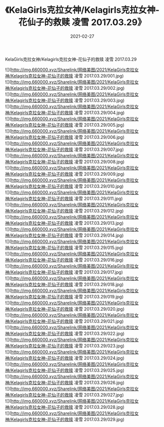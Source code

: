 ﻿---
layout: post
title:  《KelaGirls克拉女神/Kelagirls克拉女神-花仙子的救赎 凌雪 2017.03.29》
date:   2021-02-27
img: http://img.660000.xyz/Sharelink/网络美图/2021/KelaGirls克拉女神/Kelagirls克拉女神-花仙子的救赎 凌雪 2017.03.29/000.jpg
categories: [美女, 清纯, 唯美]
---

KelaGirls克拉女神/Kelagirls克拉女神-花仙子的救赎 凌雪 2017.03.29

 ![](http://img.660000.xyz/Sharelink/网络美图/2021/KelaGirls克拉女神/Kelagirls克拉女神-花仙子的救赎 凌雪 2017.03.29/001.jpg) <br>![](http://img.660000.xyz/Sharelink/网络美图/2021/KelaGirls克拉女神/Kelagirls克拉女神-花仙子的救赎 凌雪 2017.03.29/002.jpg) <br>![](http://img.660000.xyz/Sharelink/网络美图/2021/KelaGirls克拉女神/Kelagirls克拉女神-花仙子的救赎 凌雪 2017.03.29/003.jpg) <br>![](http://img.660000.xyz/Sharelink/网络美图/2021/KelaGirls克拉女神/Kelagirls克拉女神-花仙子的救赎 凌雪 2017.03.29/004.jpg) <br>![](http://img.660000.xyz/Sharelink/网络美图/2021/KelaGirls克拉女神/Kelagirls克拉女神-花仙子的救赎 凌雪 2017.03.29/005.jpg) <br>![](http://img.660000.xyz/Sharelink/网络美图/2021/KelaGirls克拉女神/Kelagirls克拉女神-花仙子的救赎 凌雪 2017.03.29/006.jpg) <br>![](http://img.660000.xyz/Sharelink/网络美图/2021/KelaGirls克拉女神/Kelagirls克拉女神-花仙子的救赎 凌雪 2017.03.29/007.jpg) <br>![](http://img.660000.xyz/Sharelink/网络美图/2021/KelaGirls克拉女神/Kelagirls克拉女神-花仙子的救赎 凌雪 2017.03.29/008.jpg) <br>![](http://img.660000.xyz/Sharelink/网络美图/2021/KelaGirls克拉女神/Kelagirls克拉女神-花仙子的救赎 凌雪 2017.03.29/009.jpg) <br>![](http://img.660000.xyz/Sharelink/网络美图/2021/KelaGirls克拉女神/Kelagirls克拉女神-花仙子的救赎 凌雪 2017.03.29/010.jpg) <br>![](http://img.660000.xyz/Sharelink/网络美图/2021/KelaGirls克拉女神/Kelagirls克拉女神-花仙子的救赎 凌雪 2017.03.29/011.jpg) <br>![](http://img.660000.xyz/Sharelink/网络美图/2021/KelaGirls克拉女神/Kelagirls克拉女神-花仙子的救赎 凌雪 2017.03.29/012.jpg) <br>![](http://img.660000.xyz/Sharelink/网络美图/2021/KelaGirls克拉女神/Kelagirls克拉女神-花仙子的救赎 凌雪 2017.03.29/013.jpg) <br>![](http://img.660000.xyz/Sharelink/网络美图/2021/KelaGirls克拉女神/Kelagirls克拉女神-花仙子的救赎 凌雪 2017.03.29/014.jpg) <br>![](http://img.660000.xyz/Sharelink/网络美图/2021/KelaGirls克拉女神/Kelagirls克拉女神-花仙子的救赎 凌雪 2017.03.29/015.jpg) <br>![](http://img.660000.xyz/Sharelink/网络美图/2021/KelaGirls克拉女神/Kelagirls克拉女神-花仙子的救赎 凌雪 2017.03.29/016.jpg) <br>![](http://img.660000.xyz/Sharelink/网络美图/2021/KelaGirls克拉女神/Kelagirls克拉女神-花仙子的救赎 凌雪 2017.03.29/017.jpg) <br>![](http://img.660000.xyz/Sharelink/网络美图/2021/KelaGirls克拉女神/Kelagirls克拉女神-花仙子的救赎 凌雪 2017.03.29/018.jpg) <br>![](http://img.660000.xyz/Sharelink/网络美图/2021/KelaGirls克拉女神/Kelagirls克拉女神-花仙子的救赎 凌雪 2017.03.29/019.jpg) <br>![](http://img.660000.xyz/Sharelink/网络美图/2021/KelaGirls克拉女神/Kelagirls克拉女神-花仙子的救赎 凌雪 2017.03.29/020.jpg) <br>![](http://img.660000.xyz/Sharelink/网络美图/2021/KelaGirls克拉女神/Kelagirls克拉女神-花仙子的救赎 凌雪 2017.03.29/021.jpg) <br>![](http://img.660000.xyz/Sharelink/网络美图/2021/KelaGirls克拉女神/Kelagirls克拉女神-花仙子的救赎 凌雪 2017.03.29/022.jpg) <br>![](http://img.660000.xyz/Sharelink/网络美图/2021/KelaGirls克拉女神/Kelagirls克拉女神-花仙子的救赎 凌雪 2017.03.29/023.jpg) <br>![](http://img.660000.xyz/Sharelink/网络美图/2021/KelaGirls克拉女神/Kelagirls克拉女神-花仙子的救赎 凌雪 2017.03.29/024.jpg) <br>![](http://img.660000.xyz/Sharelink/网络美图/2021/KelaGirls克拉女神/Kelagirls克拉女神-花仙子的救赎 凌雪 2017.03.29/025.jpg) <br>![](http://img.660000.xyz/Sharelink/网络美图/2021/KelaGirls克拉女神/Kelagirls克拉女神-花仙子的救赎 凌雪 2017.03.29/026.jpg) <br>![](http://img.660000.xyz/Sharelink/网络美图/2021/KelaGirls克拉女神/Kelagirls克拉女神-花仙子的救赎 凌雪 2017.03.29/027.jpg) <br>![](http://img.660000.xyz/Sharelink/网络美图/2021/KelaGirls克拉女神/Kelagirls克拉女神-花仙子的救赎 凌雪 2017.03.29/028.jpg) <br>![](http://img.660000.xyz/Sharelink/网络美图/2021/KelaGirls克拉女神/Kelagirls克拉女神-花仙子的救赎 凌雪 2017.03.29/029.jpg) <br>